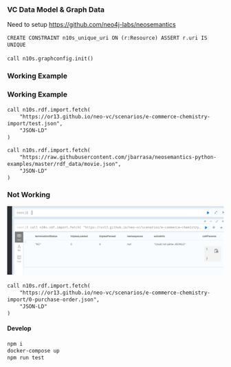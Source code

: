 ### VC Data Model & Graph Data

Need to setup https://github.com/neo4j-labs/neosemantics

```
CREATE CONSTRAINT n10s_unique_uri ON (r:Resource) ASSERT r.uri IS UNIQUE

call n10s.graphconfig.init()

```

### Working Example

### Working Example

```
call n10s.rdf.import.fetch(
    "https://or13.github.io/neo-vc/scenarios/e-commerce-chemistry-import/test.json",
    "JSON-LD"
)

```

```
call n10s.rdf.import.fetch(
    "https://raw.githubusercontent.com/jbarrasa/neosemantics-python-examples/master/rdf_data/movie.json",
    "JSON-LD"
)

```

### Not Working

![image info](./fail.png)

```
call n10s.rdf.import.fetch(
    "https://or13.github.io/neo-vc/scenarios/e-commerce-chemistry-import/0-purchase-order.json",
    "JSON-LD"
)

```

#### Develop

```
npm i
docker-compose up
npm run test
```
